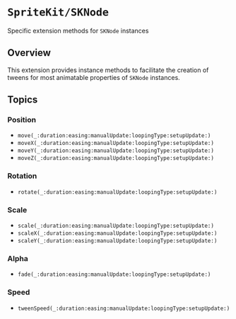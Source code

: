 # ``SpriteKit/SKNode``

Specific extension methods for `SKNode` instances

## Overview

This extension provides instance methods to facilitate the creation of tweens for most animatable properties of `SKNode` instances.

## Topics

### Position

- ``move(_:duration:easing:manualUpdate:loopingType:setupUpdate:)``
- ``moveX(_:duration:easing:manualUpdate:loopingType:setupUpdate:)``
- ``moveY(_:duration:easing:manualUpdate:loopingType:setupUpdate:)``
- ``moveZ(_:duration:easing:manualUpdate:loopingType:setupUpdate:)``

### Rotation

- ``rotate(_:duration:easing:manualUpdate:loopingType:setupUpdate:)``

### Scale

- ``scale(_:duration:easing:manualUpdate:loopingType:setupUpdate:)``
- ``scaleX(_:duration:easing:manualUpdate:loopingType:setupUpdate:)``
- ``scaleY(_:duration:easing:manualUpdate:loopingType:setupUpdate:)``

### Alpha

- ``fade(_:duration:easing:manualUpdate:loopingType:setupUpdate:)``

### Speed

- ``tweenSpeed(_:duration:easing:manualUpdate:loopingType:setupUpdate:)``
